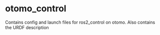 # otomo_control
Contains config and launch files for ros2_control on otomo.  Also contains the URDF description
